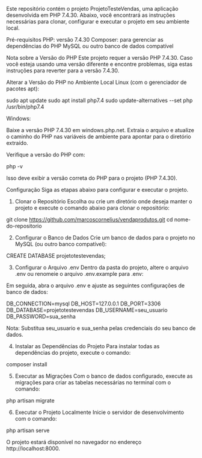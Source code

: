 
Este repositório contém o projeto ProjetoTesteVendas, uma aplicação desenvolvida em PHP 7.4.30. Abaixo, você encontrará as instruções necessárias para clonar, configurar e executar o projeto em seu ambiente local.

Pré-requisitos
PHP: versão 7.4.30
Composer: para gerenciar as dependências do PHP
MySQL ou outro banco de dados compatível

Nota sobre a Versão do PHP
Este projeto requer a versão PHP 7.4.30. Caso você esteja usando uma versão diferente e encontre problemas, siga estas instruções para reverter para a versão 7.4.30.

Alterar a Versão do PHP no Ambiente Local
Linux (com o gerenciador de pacotes apt):

  sudo apt update
  sudo apt install php7.4
  sudo update-alternatives --set php /usr/bin/php7.4


Windows:

  Baixe a versão PHP 7.4.30 em windows.php.net.
  Extraia o arquivo e atualize o caminho do PHP nas variáveis de ambiente para apontar para o diretório extraído.


Verifique a versão do PHP com:

  php -v

  Isso deve exibir a versão correta do PHP para o projeto (PHP 7.4.30).

Configuração
  Siga as etapas abaixo para configurar e executar o projeto.

1. Clonar o Repositório
  Escolha ou crie um diretório onde deseja manter o projeto e execute o comando abaixo para clonar o repositório:

  git clone https://github.com/marcoscornelius/vendaprodutos.git
  cd nome-do-repositorio

2. Configurar o Banco de Dados
  Crie um banco de dados para o projeto no MySQL (ou outro banco compatível):

  CREATE DATABASE projetotestevendas;

3. Configurar o Arquivo .env
  Dentro da pasta do projeto, altere o arquivo .env ou renomeie o arquivo .env.example para .env:

  Em seguida, abra o arquivo .env e ajuste as seguintes configurações de banco de dados:

  DB_CONNECTION=mysql
  DB_HOST=127.0.0.1
  DB_PORT=3306
  DB_DATABASE=projetotestevendas
  DB_USERNAME=seu_usuario
  DB_PASSWORD=sua_senha

  Nota: Substitua seu_usuario e sua_senha pelas credenciais do seu banco de dados.

4. Instalar as Dependências do Projeto
  Para instalar todas as dependências do projeto, execute o comando:
  
  composer install

5. Executar as Migrações
  Com o banco de dados configurado, execute as migrações para criar as tabelas necessárias no terminal com o comando:

  php artisan migrate

6. Executar o Projeto Localmente
  Inicie o servidor de desenvolvimento com o comando:
 
  php artisan serve

  O projeto estará disponível no navegador no endereço http://localhost:8000.


  